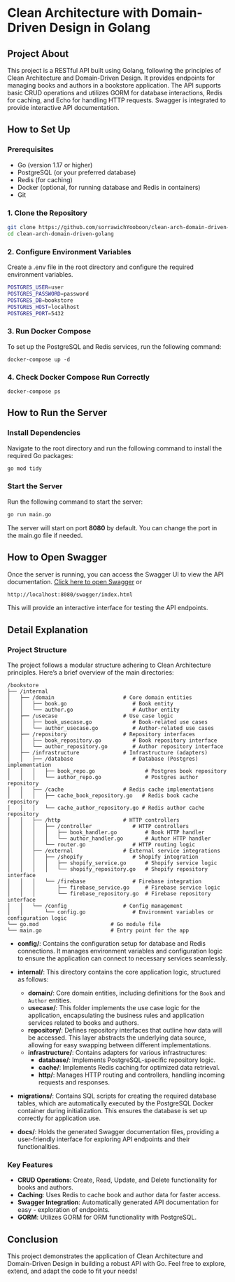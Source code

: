 # Clean Architecture with Domain-Driven Design in Golang

## Project About

This project is a RESTful API built using Golang, following the principles of Clean Architecture and Domain-Driven Design. It provides endpoints for managing books and authors in a bookstore application. The API supports basic CRUD operations and utilizes GORM for database interactions, Redis for caching, and Echo for handling HTTP requests. Swagger is integrated to provide interactive API documentation.

## How to Set Up

### Prerequisites

- Go (version 1.17 or higher)
- PostgreSQL (or your preferred database)
- Redis (for caching)
- Docker (optional, for running database and Redis in containers)
- Git

### 1. Clone the Repository

```bash
git clone https://github.com/sorrawichYooboon/clean-arch-domain-driven-golang.git
cd clean-arch-domain-driven-golang
```

### 2. Configure Environment Variables

Create a .env file in the root directory and configure the required environment variables.

```bash
POSTGRES_USER=user
POSTGRES_PASSWORD=password
POSTGRES_DB=bookstore
POSTGRES_HOST=localhost
POSTGRES_PORT=5432
```

### 3. Run Docker Compose

To set up the PostgreSQL and Redis services, run the following command:

```base
docker-compose up -d
```

### 4. Check Docker Compose Run Correctly

```base
docker-compose ps
```

## How to Run the Server

### Install Dependencies

Navigate to the root directory and run the following command to install the required Go packages:

```bash
go mod tidy
```

### Start the Server

Run the following command to start the server:

```bash
go run main.go
```

The server will start on port <b>8080</b> by default. You can change the port in the main.go file if needed.

## How to Open Swagger

Once the server is running, you can access the Swagger UI to view the API documentation. [Click here to open Swagger](http://localhost:8080/swagger/index.html) or

```bash
http://localhost:8080/swagger/index.html
```

This will provide an interactive interface for testing the API endpoints.

## Detail Explanation

### Project Structure

The project follows a modular structure adhering to Clean Architecture principles. Here’s a brief overview of the main directories:

```
/bookstore
├── /internal
│   ├── /domain                      # Core domain entities
│   │   ├── book.go                     # Book entity
│   │   └── author.go                   # Author entity
│   ├── /usecase                     # Use case logic
│   │   ├── book_usecase.go             # Book-related use cases
│   │   └── author_usecase.go           # Author-related use cases
│   ├── /repository                  # Repository interfaces
│   │   ├── book_repository.go          # Book repository interface
│   │   └── author_repository.go        # Author repository interface
│   ├── /infrastructure              # Infrastructure (adapters)
│   │   ├── /database                   # Database (Postgres) implementation
│   │   │   ├── book_repo.go                # Postgres book repository
│   │   │   └── author_repo.go              # Postgres author repository
│   │   ├── /cache                   # Redis cache implementations
│   │   │   ├── cache_book_repository.go   # Redis book cache repository
│   │   │   └── cache_author_repository.go # Redis author cache repository
│   │   ├── /http                    # HTTP controllers
│   │   │   ├── /controller             # HTTP controllers
│   │   │   │   ├── book_handler.go         # Book HTTP handler
│   │   │   │   └── author_handler.go       # Author HTTP handler
│   │   │   └── router.go               # HTTP routing logic
│   │   ├── /external                # External service integrations
│   │   │   ├── /shopify                # Shopify integration
│   │   │   │   ├── shopify_service.go      # Shopify service logic
│   │   │   │   └── shopify_repository.go   # Shopify repository interface
│   │   │   └── /firebase               # Firebase integration
│   │   │       ├── firebase_service.go     # Firebase service logic
│   │   │       └── firebase_repository.go  # Firebase repository interface
│   │   └── /config                  # Config management
│   │       └── config.go               # Environment variables or configuration logic
└── go.mod                       # Go module file
└── main.go                      # Entry point for the app
```

- **config/**: Contains the configuration setup for database and Redis connections. It manages environment variables and configuration logic to ensure the application can connect to necessary services seamlessly.

- **internal/**: This directory contains the core application logic, structured as follows:
  - **domain/**: Core domain entities, including definitions for the `Book` and `Author` entities.
  - **usecase/**: This folder implements the use case logic for the application, encapsulating the business rules and application services related to books and authors.
  - **repository/**: Defines repository interfaces that outline how data will be accessed. This layer abstracts the underlying data source, allowing for easy swapping between different implementations.
  - **infrastructure/**: Contains adapters for various infrastructures:
    - **database/**: Implements PostgreSQL-specific repository logic.
    - **cache/**: Implements Redis caching for optimized data retrieval.
    - **http/**: Manages HTTP routing and controllers, handling incoming requests and responses.
- **migrations/**: Contains SQL scripts for creating the required database tables, which are automatically executed by the PostgreSQL Docker container during initialization. This ensures the database is set up correctly for application use.

- **docs/**: Holds the generated Swagger documentation files, providing a user-friendly interface for exploring API endpoints and their functionalities.

### Key Features

- **CRUD Operations**: Create, Read, Update, and Delete functionality for books and authors.
- **Caching**: Uses Redis to cache book and author data for faster access.
- **Swagger Integration**: Automatically generated API documentation for easy - exploration of endpoints.
- **GORM**: Utilizes GORM for ORM functionality with PostgreSQL.

## Conclusion

This project demonstrates the application of Clean Architecture and Domain-Driven Design in building a robust API with Go. Feel free to explore, extend, and adapt the code to fit your needs!
